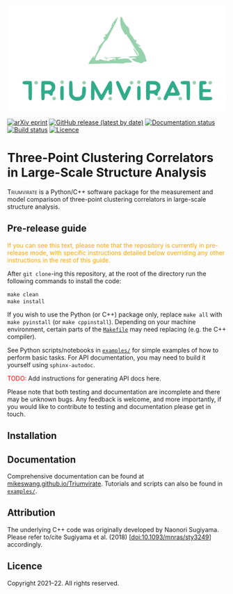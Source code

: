 ![Triumvirate](https://github.com/MikeSWang/Triumvirate/raw/main/docs/source/_static/Triumvirate.png)

[![arXiv eprint](
https://img.shields.io/badge/arXiv-yymm.nnnnn-important
)](https://arxiv.org/abs/yymm.nnnnn)
[![GitHub release (latest by date)](
https://img.shields.io/github/v/release/MikeSWang/Triumvirate?label=release
)](https://github.com/MikeSWang/Triumvirate/releases/latest)
[![Documentation status](
https://readthedocs.org/projects/triumvirate/badge/?version=latest
)](https://triumvirate.readthedocs.io/en/latest)
[![Build status](
https://travis-ci.com/MikeSWang/Triumvirate.svg?branch=main
)](https://travis-ci.com/MikeSWang/Triumvirate)
[![Licence](
https://img.shields.io/badge/licence-GPLv3-informational
)](https://github.com/mikeswang/Triumvirate/tree/main/LICENCE)


# Three-Point Clustering Correlators in Large-Scale Structure Analysis

<span style="font-variant: small-caps">Triumvirate</span> is a Python/C++
software package for the measurement and model comparison of
three-point clustering correlators in large-scale structure analysis.

## Pre-release guide

<span style="color: orange">If you can see this text, please
note that the repository is currently in pre-release mode, with specific
instructions detailed below overriding any other instructions in the rest
of this guide.</span>

After `git clone`-ing this repository, at the root of the directory
run the following commands to install the code:
```
make clean
make install
```
If you wish to use the Python (or C++) package only, replace `make all`
with `make pyinstall` (or `make cppinstall`).  Depending on your
machine environment, certain parts of the [``Makefile``](
https://github.com/MikeSWang/Triumvirate/tree/main/Makefile)
may need replacing (e.g. the C++ compiler).

See Python scripts/notebooks in
[``examples/``](https://github.com/MikeSWang/Triumvirate/tree/main/examples)
for simple examples of how to perform basic tasks.  For API documentation,
you may need to build it yourself using ``sphinx-autodoc``.

<span style="color: red">TODO:</span> Add instructions for generating
API docs here.

Please note that both testing and documentation are incomplete and there
may be unknown bugs.  Any feedback is welcome, and more importantly,
if you would like to contribute to testing and documentation please get
in touch.


## Installation


## Documentation

Comprehensive documentation can be found at
[mikeswang.github.io/Triumvirate](https://mikeswang.github.io/Triumvirate).
Tutorials and scripts can also be found in
[``examples/``](https://github.com/MikeSWang/Triumvirate/tree/main/examples).


## Attribution

The underlying C++ code was originally developed by Naonori Sugiyama.
Please refer to/cite Sugiyama et al. (2018) [[doi:10.1093/mnras/sty3249](
https://doi.org/10.1093/mnras/sty3249)] accordingly.


## Licence

Copyright 2021–22. All rights reserved.

